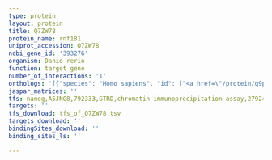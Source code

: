 ```yaml
---
type: protein
layout: protein
title: Q7ZW78
protein_name: rnf181
uniprot_accession: Q7ZW78
ncbi_gene_id: '393276'
organism: Danio rerio
function: target gene
number_of_interactions: '1'
orthologs: '[{"species": "Homo sapiens", "id": ["<a href=\"/protein/q9p0p0\">Q9P0P0</a>"]}, {"species": "Mus musculus", "id": ["<a href=\"/protein/q9cy62\">Q9CY62</a>"]}, {"species": "Rattus norvegicus", "id": ["<a href=\"/protein/q6axu4\">Q6AXU4</a>"]}, {"species": "Drosophila melanogaster", "id": ["<a href=\"/protein/q9ve61\">Q9VE61</a>"]}]'
jaspar_matrices: ''
tfs: nanog,A5JNG8,792333,GTRD,chromatin immunoprecipitation assay,27924024%5Buid%5D,No
targets: ''
tfs_download: tfs_of_Q7ZW78.tsv
targets_download: ''
bindingSites_download: ''
binding_sites_ls: ''

---
```

